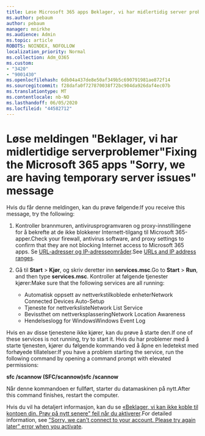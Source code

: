 ```yaml
---
title: Løse Microsoft 365 apps Beklager, vi har midlertidig server problemer melding
ms.author: pebaum
author: pebaum
manager: mnirkhe
ms.audience: Admin
ms.topic: article
ROBOTS: NOINDEX, NOFOLLOW
localization_priority: Normal
ms.collection: Adm_O365
ms.custom:
- "3420"
- "9001430"
ms.openlocfilehash: 6db04a437de8e50af349b5c690791981ae872f14
ms.sourcegitcommit: f28dafa0f727870038f72bc904da926daf4ec07b
ms.translationtype: MT
ms.contentlocale: nb-NO
ms.lasthandoff: 06/05/2020
ms.locfileid: "44582712"
---
```

# <a name="fixing-the-microsoft-365-apps-sorry-we-are-having-temporary-server-issues-message"></a><span data-ttu-id="ddeef-102">Løse meldingen "Beklager, vi har midlertidige serverproblemer"</span><span class="sxs-lookup"><span data-stu-id="ddeef-102">Fixing the Microsoft 365 apps "Sorry, we are having temporary server issues" message</span></span>

<span data-ttu-id="ddeef-103">Hvis du får denne meldingen, kan du prøve følgende:</span><span class="sxs-lookup"><span data-stu-id="ddeef-103">If you receive this message, try the following:</span></span>

1. <span data-ttu-id="ddeef-104">Kontroller brannmuren, antivirusprogramvaren og proxy-innstillingene for å bekrefte at de ikke blokkerer Internett-tilgang til Microsoft 365-apper.</span><span class="sxs-lookup"><span data-stu-id="ddeef-104">Check your firewall, antivirus software, and proxy settings to confirm that they are not blocking Internet access to Microsoft 365 apps.</span></span> <span data-ttu-id="ddeef-105">Se [URL-adresser og IP-adresseområder](https://docs.microsoft.com/office365/enterprise/urls-and-ip-address-ranges).</span><span class="sxs-lookup"><span data-stu-id="ddeef-105">See [URLs and IP address ranges](https://docs.microsoft.com/office365/enterprise/urls-and-ip-address-ranges).</span></span>

2. <span data-ttu-id="ddeef-106">Gå til **Start**  >  **Kjør**, og skriv deretter inn **services.msc**.</span><span class="sxs-lookup"><span data-stu-id="ddeef-106">Go to **Start** > **Run**, and then type **services.msc**.</span></span> <span data-ttu-id="ddeef-107">Kontroller at følgende tjenester kjører:</span><span class="sxs-lookup"><span data-stu-id="ddeef-107">Make sure that the following services are all running:</span></span>
    - <span data-ttu-id="ddeef-108">Automatisk oppsett av nettverkstilkoblede enheter</span><span class="sxs-lookup"><span data-stu-id="ddeef-108">Network Connected Devices Auto-Setup</span></span>
    - <span data-ttu-id="ddeef-109">Tjeneste for nettverksliste</span><span class="sxs-lookup"><span data-stu-id="ddeef-109">Network List Service</span></span>
    - <span data-ttu-id="ddeef-110">Bevissthet om nettverksplassering</span><span class="sxs-lookup"><span data-stu-id="ddeef-110">Network Location Awareness</span></span>
    - <span data-ttu-id="ddeef-111">Hendelseslogg for Windows</span><span class="sxs-lookup"><span data-stu-id="ddeef-111">Windows Event Log</span></span>

<span data-ttu-id="ddeef-112">Hvis en av disse tjenestene ikke kjører, kan du prøve å starte den.</span><span class="sxs-lookup"><span data-stu-id="ddeef-112">If one of these services is not running, try to start it.</span></span> <span data-ttu-id="ddeef-113">Hvis du har problemer med å starte tjenesten, kjører du følgende kommando ved å åpne en ledetekst med forhøyede tillatelser:</span><span class="sxs-lookup"><span data-stu-id="ddeef-113">If you have a problem starting the service, run the following command by opening a command prompt with elevated permissions:</span></span>

<span data-ttu-id="ddeef-114">**sfc /scannow (SFC/scannow)**</span><span class="sxs-lookup"><span data-stu-id="ddeef-114">**sfc /scannow**</span></span>

<span data-ttu-id="ddeef-115">Når denne kommandoen er fullført, starter du datamaskinen på nytt.</span><span class="sxs-lookup"><span data-stu-id="ddeef-115">After this command finishes, restart the computer.</span></span>

<span data-ttu-id="ddeef-116">Hvis du vil ha detaljert informasjon, kan du se [«Beklager, vi kan ikke koble til kontoen din. Prøv på nytt senere" feil når du aktiverer](https://docs.microsoft.com/office/troubleshoot/activation-installation/issue-when-activate-office-from-office-365).</span><span class="sxs-lookup"><span data-stu-id="ddeef-116">For detailed information, see ["Sorry, we can't connect to your account. Please try again later" error when you activate](https://docs.microsoft.com/office/troubleshoot/activation-installation/issue-when-activate-office-from-office-365).</span></span>